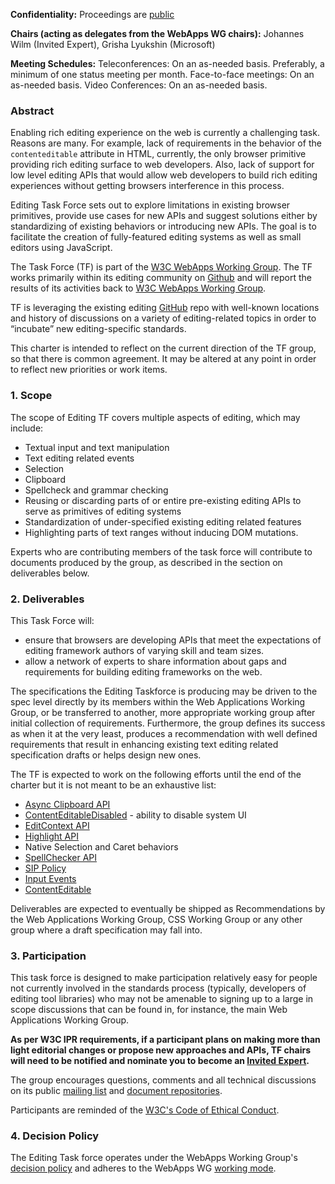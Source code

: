 
**Confidentiality:** Proceedings are [public](https://www.w3.org/2005/10/Process-20051014/comm.html#confidentiality-levels)

**Chairs (acting as delegates from the WebApps WG chairs):** Johannes Wilm (Invited Expert), Grisha Lyukshin (Microsoft)

**Meeting Schedules:** Teleconferences: On an as-needed basis. Preferably, a minimum of one status meeting per month. Face-to-face meetings: On an as-needed basis. Video Conferences: On an as-needed basis.

### Abstract

Enabling rich editing experience on the web is currently a challenging task. Reasons are many. For example, lack of requirements in the behavior of the `contenteditable` attribute in HTML, currently, the only browser primitive providing rich editing surface to web developers. Also, lack of support for low level editing APIs that would allow web developers to build rich editing experiences without getting browsers interference in this process.

Editing Task Force sets out to explore limitations in existing browser primitives, provide use cases for new APIs and suggest solutions either by standardizing of existing behaviors or introducing new APIs. The goal is to facilitate the creation of fully-featured editing systems as well as small editors using JavaScript.

The Task Force (TF) is part of the [W3C WebApps Working Group](https://w3c.github.io/webappswg/). The TF works primarily within its editing community on [Github](https://github.com/w3c/editing) and will report the results of its activities back to [W3C WebApps Working Group](https://www.w3.org/2019/webapps/).

TF is leveraging the existing editing [GitHub](https://github.com/w3c/editing) repo with well-known locations and history of discussions on a variety of editing-related topics in order to “incubate” new editing-specific standards.

This charter is intended to reflect on the current direction of the TF group, so that there is common agreement. It may be altered at any point in order to reflect new priorities or work items.

### 1. Scope

The scope of Editing TF covers multiple aspects of editing, which may include:

- Textual input and text manipulation
- Text editing related events
- Selection
- Clipboard
- Spellcheck and grammar checking
- Reusing or discarding parts of or entire pre-existing editing APIs to serve as primitives of editing systems
- Standardization of under-specified existing editing related features
- Highlighting parts of text ranges without inducing DOM mutations.

Experts who are contributing members of the task force will contribute to documents produced by the group, as described in the section on deliverables below.

### 2. Deliverables

This Task Force will:

- ensure that browsers are developing APIs that meet the expectations of editing framework authors of varying skill and team sizes.
- allow a network of experts to share information about gaps and requirements for building editing frameworks on the web.

The specifications the Editing Taskforce is producing may be driven to the spec level directly by its members within the Web Applications Working Group, or be transferred to another, more appropriate working group after initial collection of requirements. Furthermore, the group defines its success as when it at the very least, produces a recommendation with well defined requirements that result in enhancing existing text editing related specification drafts or helps design new ones.

The TF is expected to work on the following efforts until the end of the charter but it is not meant to be an exhaustive list:

- [Async Clipboard API](https://bugs.chromium.org/p/chromium/issues/detail?id=931839)
- [ContentEditableDisabled](http://w3c.github.io/editing/docs/contentEditableDisabled/) - ability to disable system UI
- [EditContext API](https://github.com/MicrosoftEdge/MSEdgeExplainers/blob/master/EditContext/explainer.md)
- [Highlight API](https://github.com/MicrosoftEdge/MSEdgeExplainers/blob/master/highlight/explainer.md)
- Native Selection and Caret behaviors
- [SpellChecker API](https://github.com/w3c/editing/issues/166)
- [SIP Policy](https://github.com/whatwg/html/issues/4876)
- [Input Events](https://www.w3.org/TR/input-events-1/)
- [ContentEditable](https://w3c.github.io/contentEditable/)

Deliverables are expected to eventually be shipped as Recommendations by the Web Applications Working Group, CSS Working Group or any other group where a draft specification may fall into.

### 3. Participation

This task force is designed to make participation relatively easy for people not currently involved in the standards process (typically, developers of editing tool libraries) who may not be amenable to signing up to a large in scope discussions that can be found in, for instance, the main Web Applications Working Group.

**As per W3C IPR requirements, if a participant plans on making more than light editorial changes or propose new approaches and APIs, TF chairs will need to be notified and nominate you to become an [Invited Expert](https://www.w3.org/participate/invited-experts/).**

The group encourages questions, comments and all technical discussions on its public [mailing list](https://lists.w3.org/Archives/Public/public-editing-tf/) and [document repositories](https://github.com/w3c/editing).

Participants are reminded of the [W3C's Code of Ethical Conduct](https://www.w3.org/Consortium/cepc/).

### 4. Decision Policy

The Editing Task force operates under the WebApps Working Group's [decision policy](https://www.w3.org/2019/05/webapps-charter.html#decisions) and adheres to the WebApps WG [working mode](https://www.w3.org/2019/05/webapps-charter.html#working-mode).
